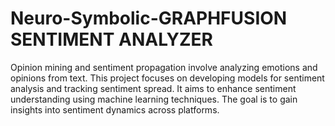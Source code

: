 # Neuro-Symbolic-GRAPHFUSION SENTIMENT ANALYZER

Opinion mining and sentiment propagation involve analyzing emotions and opinions from text. This project focuses on developing models
for sentiment analysis and tracking sentiment spread. It aims to enhance
sentiment understanding using machine learning techniques. The goal is to
gain insights into sentiment dynamics across platforms.

